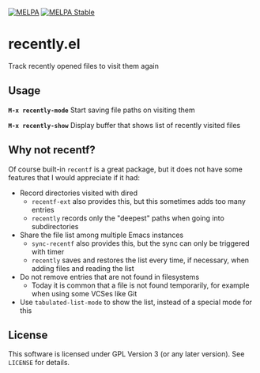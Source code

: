 [![MELPA](https://melpa.org/packages/recently-badge.svg)](https://melpa.org/#/recently)
[![MELPA Stable](https://stable.melpa.org/packages/recently-badge.svg)](https://stable.melpa.org/#/recently)


recently.el
===========


Track recently opened files to visit them again


Usage
-----

**`M-x recently-mode`** Start saving file paths on visiting them

**`M-x recently-show`** Display buffer that shows list of recently visited files


Why not recentf?
----------------

Of course built-in `recentf` is a great package, but it does not have some
features that I would appreciate if it had:

- Record directories visited with dired
  - `recentf-ext` also provides this, but this sometimes adds too many
    entries
  - `recently` records only the "deepest" paths when going into
    subdirectories
- Share the file list among multiple Emacs instances
  - `sync-recentf` also provides this, but the sync can only be
    triggered with timer
  - `recently` saves and restores the list every time, if necessary,
    when adding files and reading the list
- Do not remove entries that are not found in filesystems
  - Today it is common that a file is not found temporarily,
    for example when using some VCSes like Git
- Use `tabulated-list-mode` to show the list, instead of a special
  mode for this


License
-------

This software is licensed under GPL Version 3 (or any later version).
See `LICENSE` for details.
